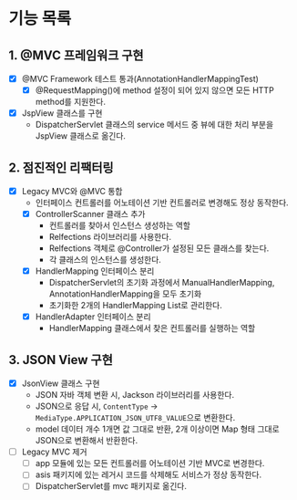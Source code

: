 # 기능 목록

## 1. @MVC 프레임워크 구현

- [x] @MVC Framework 테스트 통과(AnnotationHandlerMappingTest)
    - [x] @RequestMapping()에 method 설정이 되어 있지 않으면 모든 HTTP method를 지원한다.
- [x] JspView 클래스를 구현
    - DispatcherServlet 클래스의 service 메서드 중 뷰에 대한 처리 부분을 JspView 클래스로 옮긴다.

## 2. 점진적인 리팩터링

- [x] Legacy MVC와 @MVC 통합
    - 인터페이스 컨트롤러를 어노테이션 기반 컨트롤러로 변경해도 정상 동작한다.
    - [x] ControllerScanner 클래스 추가
        - 컨트롤러를 찾아서 인스턴스 생성하는 역할
        - Relfections 라이브러리를 사용한다.
        - Relfections 객체로 @Controller가 설정된 모든 클래스를 찾는다.
        - 각 클래스의 인스턴스를 생성한다.
    - [x] HandlerMapping 인터페이스 분리
        - DispatcherServlet의 초기화 과정에서 ManualHandlerMapping, AnnotationHandlerMapping을 모두 초기화
        - 초기화한 2개의 HandlerMapping List로 관리한다.
    - [x] HandlerAdapter 인터페이스 분리
        - HandlerMapping 클래스에서 찾은 컨트롤러를 실행하는 역할

## 3. JSON View 구현

- [x] JsonView 클래스 구현
    - JSON 자바 객체 변환 시, Jackson 라이브러리를 사용한다.
    - JSON으로 응답 시, `ContentType` -> `MediaType.APPLICATION_JSON_UTF8_VALUE`으로 변환한다.
    - model 데이터 개수 1개면 값 그대로 반환, 2개 이상이면 Map 형태 그대로 JSON으로 변환해서 반환한다.
- [ ] Legacy MVC 제거
    - [ ] app 모듈에 있는 모든 컨트롤러를 어노테이션 기반 MVC로 변경한다.
    - [ ] asis 패키지에 있는 레거시 코드를 삭제해도 서비스가 정상 동작한다.
    - [ ] DispatcherServlet를 mvc 패키지로 옮긴다.

